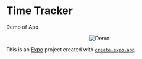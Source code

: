 # Time Tracker

Demo of App

<p align="center">
  <img src="demo.gif" alt="Demo">
</p>

This is an [Expo](https://expo.dev) project created with [`create-expo-app`](https://www.npmjs.com/package/create-expo-app).
